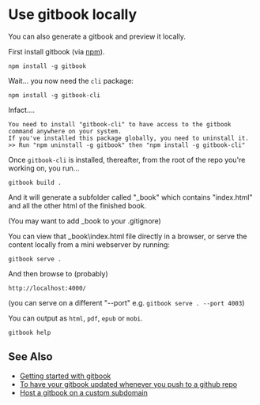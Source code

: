 ﻿# Use gitbook locally

You can also generate a gitbook and preview it locally.

First install gitbook (via [npm](../npm/01_summary.md)).

	npm install -g gitbook

Wait... you now need the `cli` package:

	npm install -g gitbook-cli

Infact....

	You need to install "gitbook-cli" to have access to the gitbook command anywhere on your system.
	If you've installed this package globally, you need to uninstall it.
	>> Run "npm uninstall -g gitbook" then "npm install -g gitbook-cli"

Once `gitbook-cli` is installed, thereafter, from the root of the repo you're working on, you run...

	gitbook build .

And it will generate a subfolder called "_book" which contains "index.html" and all the other html of the finished book.

(You may want to add _book to your .gitignore)

You can view that _book\index.html file directly in a browser, or serve the content locally from a mini webserver by running:

	gitbook serve .

And then browse to (probably)

	http://localhost:4000/

(you can serve on a different "--port" e.g. `gitbook serve . --port 4003`)

You can output as `html`, `pdf`, `epub` or `mobi`.

	gitbook help

## See Also

- [Getting started with gitbook](getting_started_with_gitbook.md)
- [To have your gitbook updated whenever you push to a github repo](web_hooks.md)
- [Host a gitbook on a custom subdomain](host_on_custom_subdomain.md)